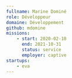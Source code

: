 ```yaml
---
fullname: Marine Dominé
role: Développeur
domaine: Développement
github: mdomine
missions:
    - start: 2020-02-10
      end: 2021-10-31
      status: service
      employer: captive
startups:
    - eva
---
```

